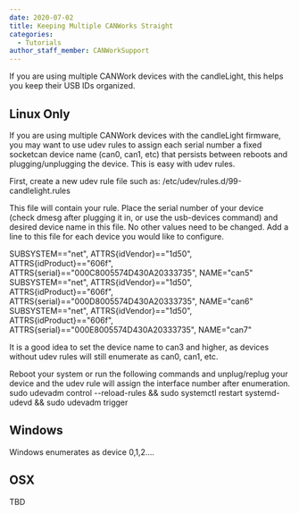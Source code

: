 ```yaml
---
date: 2020-07-02
title: Keeping Multiple CANWorks Straight
categories:
  - Tutorials
author_staff_member: CANWorkSupport
---
```

If you are using multiple CANWork devices with the candleLight, this helps you keep their USB IDs organized.

## Linux Only

If you are using multiple CANWork devices with the candleLight firmware, you may want to use udev rules to assign each serial number a fixed socketcan device name (can0, can1, etc) that persists between reboots and plugging/unplugging the device. This is easy with udev rules.

First, create a new udev rule file such as: /etc/udev/rules.d/99-candlelight.rules

This file will contain your rule. Place the serial number of your device (check dmesg after plugging it in, or use the usb-devices command) and desired device name in this file. No other values need to be changed. Add a line to this file for each device you would like to configure. 

SUBSYSTEM=="net", ATTRS{idVendor}=="1d50", ATTRS{idProduct}=="606f", ATTRS{serial}=="000C8005574D430A20333735", NAME="can5"
SUBSYSTEM=="net", ATTRS{idVendor}=="1d50", ATTRS{idProduct}=="606f", ATTRS{serial}=="000D8005574D430A20333735", NAME="can6"
SUBSYSTEM=="net", ATTRS{idVendor}=="1d50", ATTRS{idProduct}=="606f", ATTRS{serial}=="000E8005574D430A20333735", NAME="can7"

It is a good idea to set the device name to can3 and higher, as devices without udev rules will still enumerate as can0, can1, etc.
 
Reboot your system or run the following commands and unplug/replug your device and the udev rule will assign the interface number after enumeration.
sudo udevadm control --reload-rules && sudo systemctl restart systemd-udevd && sudo udevadm trigger


## Windows
Windows enumerates as device 0,1,2....

## OSX
TBD
